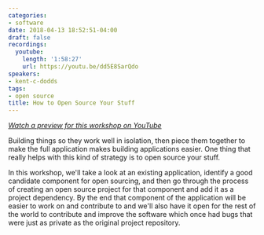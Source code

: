 ```yaml
---
categories:
- software
date: 2018-04-13 18:52:51-04:00
draft: false
recordings:
  youtube:
    length: '1:58:27'
    url: https://youtu.be/dd5E8SarQdo
speakers:
- kent-c-dodds
tags:
- open source
title: How to Open Source Your Stuff
---
```



[_Watch a preview for this workshop on YouTube_](https://www.youtube.com/watch?v=6mtPPkKchcQ)

Building things so they work well in isolation, then piece them together to make the full application makes building applications easier. One thing that really helps with this kind of strategy is to open source your stuff.

In this workshop, we'll take a look at an existing application, identify a good candidate component for open sourcing, and then go through the process of creating an open source project for that component and add it as a project dependency. By the end that component of the application will be easier to work on and contribute to and we'll also have it open for the rest of the world to contribute and improve the software which once had bugs that were just as private as the original project repository.
